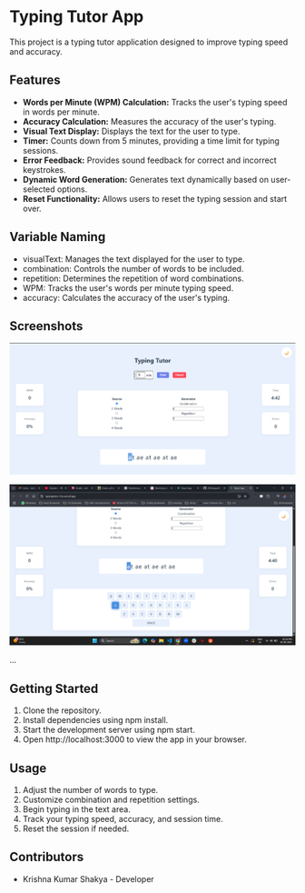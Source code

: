 # Typing Tutor App

This project is a typing tutor application designed to improve typing speed and accuracy.

## Features

- **Words per Minute (WPM) Calculation:** Tracks the user's typing speed in words per minute.
- **Accuracy Calculation:** Measures the accuracy of the user's typing.
- **Visual Text Display:** Displays the text for the user to type.
- **Timer:** Counts down from 5 minutes, providing a time limit for typing sessions.
- **Error Feedback:** Provides sound feedback for correct and incorrect keystrokes.
- **Dynamic Word Generation:** Generates text dynamically based on user-selected options.
- **Reset Functionality:** Allows users to reset the typing session and start over.

## Variable Naming

- visualText: Manages the text displayed for the user to type.
- combination: Controls the number of words to be included.
- repetition: Determines the repetition of word combinations.
- WPM: Tracks the user's words per minute typing speed.
- accuracy: Calculates the accuracy of the user's typing.

## Screenshots

![Screenshot 1](https://github.com/KKShakya/Mini-typing-tutor/blob/master/src/assets/image2.png)  


![Screenshot 2](https://github.com/KKShakya/Mini-typing-tutor/blob/master/src/assets/image1.png)  



...

## Getting Started

1. Clone the repository.
2. Install dependencies using npm install.
3. Start the development server using npm start.
4. Open http://localhost:3000 to view the app in your browser.

## Usage

1. Adjust the number of words to type.
2. Customize combination and repetition settings.
3. Begin typing in the text area.
4. Track your typing speed, accuracy, and session time.
5. Reset the session if needed.

## Contributors

- Krishna Kumar Shakya - Developer
